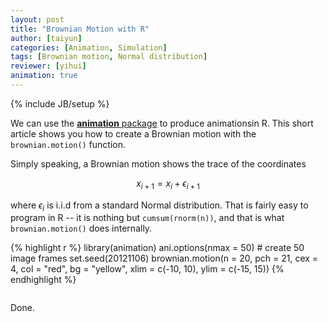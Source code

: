 ```yaml
---
layout: post
title: "Brownian Motion with R"
author: [taiyun]
categories: [Animation, Simulation]
tags: [Brownian motion, Normal distribution]
reviewer: [yihui]
animation: true
---
```

{% include JB/setup %}

We can use the [**animation** package](http://yihui.name/animation) to produce animationsin R. This short article shows you how to create a Brownian motion with the `brownian.motion()` function.

Simply speaking, a Brownian motion shows the trace of the coordinates

$$x_{i+1}=x_{i}+\epsilon_{i+1}$$

where $\epsilon_i$ is i.i.d from a standard Normal distribution. That is fairly easy to program in R -- it is nothing but `cumsum(rnorm(n))`, and that is what `brownian.motion()` does internally.


{% highlight r %}
library(animation)
ani.options(nmax = 50)  # create 50 image frames
set.seed(20121106)
brownian.motion(n = 20, pch = 21, cex = 4, col = "red", bg = "yellow", 
  xlim = c(-10, 10), ylim = c(-15, 15))
{% endhighlight %}


<div class="scianimator">
<div id="bw_fun" style="display: inline-block;">
</div>
</div>
<script type="text/javascript">
  (function($) {
    $(document).ready(function() {
      var imgs = Array(50);
      for (i=0; ; i++) {
        if (i == imgs.length) break;
        imgs[i] = "http://dl.dropbox.com/u/15335397/vistat/2012-11-06-brownian-motion-with-r/bw-fun" + (i + 1) + ".png";
      }
      $("#bw_fun").scianimator({
          "images": imgs,
          "delay": 200,
          "controls": ["first", "previous", "play", "next", "last", "loop", "speed"],
      });
      $("#bw_fun").scianimator("play");
    });
  })(jQuery);
</script>


Done.
